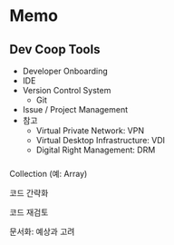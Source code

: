 # Memo

## Dev Coop Tools

* Developer Onboarding
* IDE
* Version Control System
  * Git
* Issue / Project Management
* 참고
  * Virtual Private Network: VPN
  * Virtual Desktop Infrastructure: VDI
  * Digital Right Management: DRM

### 



Collection (예: Array)

코드 간략화

코드 재검토

문서화: 예상과 고려 

